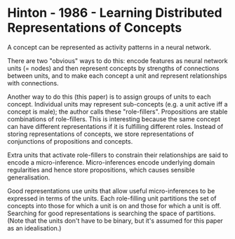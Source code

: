 # Hinton - 1986 - Learning Distributed Representations of Concepts

A concept can be represented as activity patterns in a neural network.

There are two "obvious" ways to do this: encode features as neural network units (= nodes) and then represent concepts by strengths of connections between units, and to make each concept a unit and represent relationships with connections.

Another way to do this (this paper) is to assign groups of units to each concept. Individual units may represent sub-concepts (e.g. a unit active iff a concept is male); the author calls these "role-fillers". Propositions are stable combinations of role-fillers. This is interesting because the same concept can have different representations if it is fulfilling different roles. Instead of storing representations of concepts, we store representations of conjunctions of propositions and concepts.

Extra units that activate role-fillers to constrain their relationships are said to encode a micro-inference. Micro-inferences encode underlying domain regularities and hence store propositions, which causes sensible generalisation.

Good representations use units that allow useful micro-inferences to be expressed in terms of the units. Each role-filling unit partitions the set of concepts into those for which a unit is on and those for which a unit is off. Searching for good representations is searching the space of partitions. (Note that the units don't have to be binary, but it's assumed for this paper as an idealisation.)

